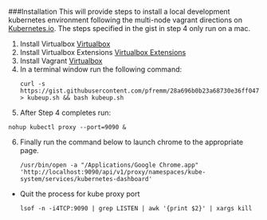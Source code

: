 ###Installation
This will provide steps to install a local development kubernetes environment following the multi-node vagrant directions on [Kubernetes.io](http://kubernetes.io/).  The steps specified in the gist in step 4 only run on a mac.

1. Install Virtualbox [Virtualbox](https://www.virtualbox.org/wiki/Downloads)
2. Install Virtualbox Extensions [Virtualbox Extensions](http://download.virtualbox.org/virtualbox/5.0.18/Oracle_VM_VirtualBox_Extension_Pack-5.0.18-106667.vbox-extpack)
3. Install Vagrant [Virtualbox](https://www.virtualbox.org/wiki/Downloads)
4. In a terminal window run the following command:
    ```shell
    curl -s https://gist.githubusercontent.com/pfremm/28a696b0b23a68730e36ff0476b1a42d/raw/d104d3e7fb897dc7b96e0d4a3d65089bcfc5b673/kubeup.sh > kubeup.sh && bash kubeup.sh
    ```
5. After Step 4 completes run:
```shell
nohup kubectl proxy --port=9090 &
```
6. Finally run the command below to launch chrome to the appropriate page.
    ```shell
    /usr/bin/open -a "/Applications/Google Chrome.app" 'http://localhost:9090/api/v1/proxy/namespaces/kube-system/services/kubernetes-dashboard'

    ```
* Quit the process for kube proxy port
    ```shell
    lsof -n -i4TCP:9090 | grep LISTEN | awk '{print $2}' | xargs kill
    ```
